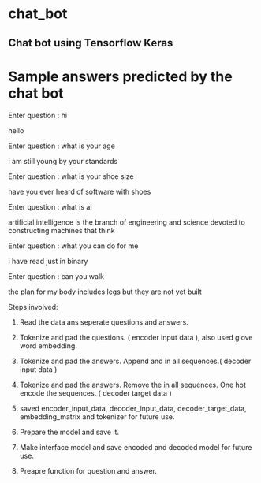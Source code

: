 # chat_bot
## Chat bot using Tensorflow Keras

# Sample answers predicted by the chat bot

Enter question : hi

hello

Enter question : what is your age

i am still young by your standards

Enter question : what is your shoe size

have you ever heard of software with shoes

Enter question : what is ai

artificial intelligence is the branch of engineering and science devoted to constructing machines that think

Enter question : what you can do for me

i have read just in binary

Enter question : can you walk

the plan for my body includes legs but they are not yet built

Steps involved:

1. Read the data ans seperate questions and answers.

2. Tokenize and pad the questions. ( encoder input data ), also used glove word embedding.

3. Tokenize and pad the answers. Append <START> and <END> in all sequences.( decoder input data )

4. Tokenize and pad the answers. Remove the <START> in all sequences. One hot encode the sequences. ( decoder target data )
  
5. saved encoder_input_data, decoder_input_data, decoder_target_data, embedding_matrix and tokenizer for future use.

6. Prepare the model and save it.

7. Make interface model and save encoded and decoded model for future use.

8. Preapre function for question and answer.
